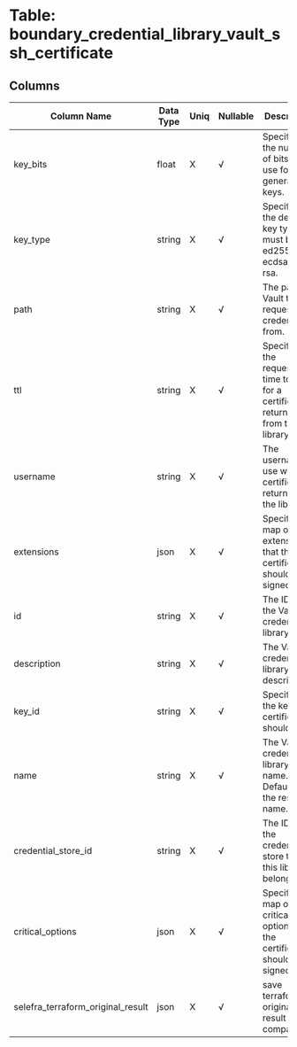 # Table: boundary_credential_library_vault_ssh_certificate

## Columns 

|  Column Name   |  Data Type  | Uniq | Nullable | Description | 
|  ----  | ----  | ----  | ----  | ---- | 
| key_bits | float | X | √ | Specifies the number of bits to use for the generated keys. | 
| key_type | string | X | √ | Specifies the desired key type; must be ed25519, ecdsa, or rsa. | 
| path | string | X | √ | The path in Vault to request credentials from. | 
| ttl | string | X | √ | Specifies the requested time to live for a certificate returned from the library. | 
| username | string | X | √ | The username to use with the certificate returned by the library. | 
| extensions | json | X | √ | Specifies a map of the extensions that the certificate should be signed for. | 
| id | string | X | √ | The ID of the Vault credential library. | 
| description | string | X | √ | The Vault credential library description. | 
| key_id | string | X | √ | Specifies the key id a certificate should have. | 
| name | string | X | √ | The Vault credential library name. Defaults to the resource name. | 
| credential_store_id | string | X | √ | The ID of the credential store that this library belongs to. | 
| critical_options | json | X | √ | Specifies a map of the critical options that the certificate should be signed for. | 
| selefra_terraform_original_result | json | X | √ | save terraform original result for compatibility | 


